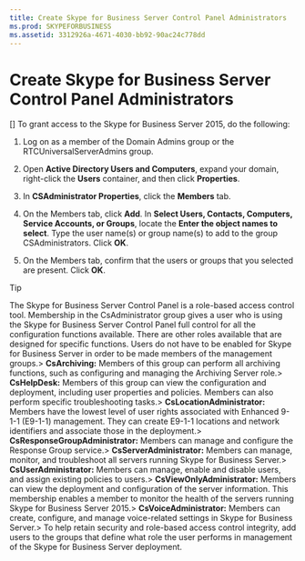 ```yaml
---
title: Create Skype for Business Server Control Panel Administrators
ms.prod: SKYPEFORBUSINESS
ms.assetid: 3312926a-4671-4030-bb92-90ac24c778dd
---
```



# Create Skype for Business Server Control Panel Administrators
[]
To grant access to the Skype for Business Server 2015, do the following:
  
    
    


1. Log on as a member of the Domain Admins group or the RTCUniversalServerAdmins group.
    
  
2. Open **Active Directory Users and Computers**, expand your domain, right-click the **Users** container, and then click **Properties**.
    
  
3. In **CSAdministrator Properties**, click the **Members** tab.
    
  
4. On the Members tab, click **Add**. In **Select Users, Contacts, Computers, Service Accounts, or Groups**, locate the **Enter the object names to select**. Type the user name(s) or group name(s) to add to the group CSAdministrators. Click **OK**.
    
  
5. On the Members tab, confirm that the users or groups that you selected are present. Click **OK**.
    
  

> [!TIP]
>  The Skype for Business Server Control Panel is a role-based access control tool. Membership in the CsAdministrator group gives a user who is using the Skype for Business Server Control Panel full control for all the configuration functions available. There are other roles available that are designed for specific functions. Users do not have to be enabled for Skype for Business Server in order to be made members of the management groups.> **CsArchiving:** Members of this group can perform all archiving functions, such as configuring and managing the Archiving Server role.> **CsHelpDesk:** Members of this group can view the configuration and deployment, including user properties and policies. Members can also perform specific troubleshooting tasks.> **CsLocationAdministrator:** Members have the lowest level of user rights associated with Enhanced 9-1-1 (E9-1-1) management. They can create E9-1-1 locations and network identifiers and associate those in the deployment.> **CsResponseGroupAdministrator:** Members can manage and configure the Response Group service.> **CsServerAdministrator:** Members can manage, monitor, and troubleshoot all servers running Skype for Business Server.> **CsUserAdministrator:** Members can manage, enable and disable users, and assign existing policies to users.> **CsViewOnlyAdministrator:** Members can view the deployment and configuration of the server information. This membership enables a member to monitor the health of the servers running Skype for Business Server 2015.> **CsVoiceAdministrator:** Members can create, configure, and manage voice-related settings in Skype for Business Server.>  To help retain security and role-based access control integrity, add users to the groups that define what role the user performs in management of the Skype for Business Server deployment.
  
    
    


